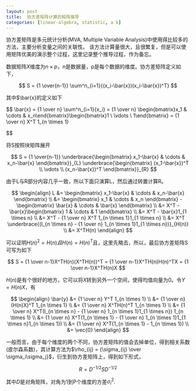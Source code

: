 ```yaml
---
layout: post
title:  协方差矩阵计算的矩阵推导
categories: [linear-algebra, statistic, a b]
---
```


协方差矩阵是多元统计分析(MVA, Multiple Variable Analysis)中使用得比较多的方法，主要分析变量之间的关联性。
该方法计算量很大，且很繁复，但是可以使用矩阵优美的演示整个过程，这里记录整个推导过程，作为备忘。

数据矩阵$X$维度为$n \times p$，n是数据量，p是每个数据的维度。协方差矩阵定义如下，

$$
	S = {1 \over{n-1}} \sum^n_{i=1}{(x_i-\bar{x})(x_i-\bar{x})^T}
$$

其中$\bar{x}的定义如下

$$
	\bar{x} = {1 \over n} \sum^n_{i=1}{x_i}
	        = {1 \over n} \begin{bmatrix}x_1 & \cdots & x_n\end{bmatrix}\begin{bmatrix}1 \\ \vdots \\ 1\end{bmatrix}
		    = {1 \over n} X^T 1_{n \times 1}
		    
$$

将S按照块矩阵展开

$$
	S = {1 \over{n-1}} \underbrace{\begin{bmatrix} x_1-\bar{x} & \cdots & x_n-\bar{x} \end{bmatrix}}_{L}
					   \underbrace{\begin{bmatrix} (x_1-\bar{x})^T \\ \vdots \\ (x_n-\bar{x})^T \end{bmatrix}}_{R}
$$

由于L与R部分内容几乎一致，所以下面只演算L，然后通过转置计算R。

$$
\begin{align}
	L &= \begin{bmatrix} x_1-\bar{x} & \cdots & x_n-\bar{x} \end{bmatrix} \\ 
	  &= \begin{bmatrix} x_1 & \cdots & x_n \end{bmatrix} - \begin{bmatrix} \bar{x} & \cdots & \bar{x} \end{bmatrix}  \\
	  &= X^T - \bar{x}\begin{bmatrix} 1 & \cdots & 1 \end{bmatrix} \\
	  &= X^T - \bar{x}1_{1 \times n} \\
	  &= X^T - {1 \over n} X^T 1_{n \times 1}1_{1 \times n} \\
	  &= X^T \underbrace{(I_{n \times n} - {1 \over n} 1_{n \times 1}1_{1 \times n})}_{H(n)} \\
	  &= X^TH(n)
\end{align}
$$

可以证明$H(n)^2=H(n)且H(n)=H(n)^T$且，这里先略去，所以，最后协方差矩阵S可写为如下

$$
	S = {1 \over n-1}X^TH(n)(X^TH(n))^T = {1 \over n-1}X^TH(n)H(n)^TX = {1 \over n-1}X^TH(n)X
$$

$H(n)$是有个很好的地方，它可以将$X$转到另外一个空间，使得均值向量为0。令$Y=H(n)X$，有

$$
\begin{align}
	\bar{y} &= {1 \over n} Y^T 1_{n \times 1} \\
			&= {1 \over n} (H(n)X)^T 1_{n \times 1} \\
			&= {1 \over n} X^TH(n)^T 1_{n \times 1} \\
			&= {1 \over n} X^T(I_{n \times n} - {1 \over n} 1_{n \times 1}1_{1 \times n}) 1_{n \times 1} \\
			&= {1 \over n} X^T(1_{n \times 1} - {1 \over n} 1_{n \times 1}1_{1 \times n}1_{n \times 1}) \\
			&= {1 \over n} X^T(1_{n \times 1} - 1_{n \times 1}) \\
			&= \vec{0}
\end{align}
$$

一般而言，由于每个维度的两个不同，协方差矩阵的值会去掉单位，得到相关系数(皮尔森系数)，其计算方法为$\rho_{ij} = {\sigma_{ij} \over \sigma_i\sigma_j}$，衍生到协方差矩阵上，得到如下形式，

$$
	R = D^{-1/2}SD^{-1/2}
$$

其中$D$是对角矩阵，对角为1到P个维度的方差${\sigma_i}^2$.
